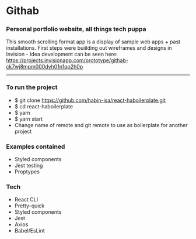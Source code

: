 # Githab

### Personal portfolio website, all things tech puppa

This smooth scrolling format app is a display of sample web apps + past installations. First steps were buiilding out wireframes and designs in Invision - Idea development can be seen here: https://projects.invisionapp.com/prototype/githab-ck7wj8mpm000dyh01n1qo2h0p

---

### To run the project

- \$ git clone https://github.com/habin-isa/react-haboilerplate.git
- \$ cd react-haboilerplate
- \$ yarn
- \$ yarn start
- Change name of remote and git remote to use as boilerplate for another project

### Examples contained

- Styled components
- Jest testing
- Proptypes

### Tech

- React CLI
- Pretty-quick
- Styled components
- Jest
- Axios
- Babel/EsLint
